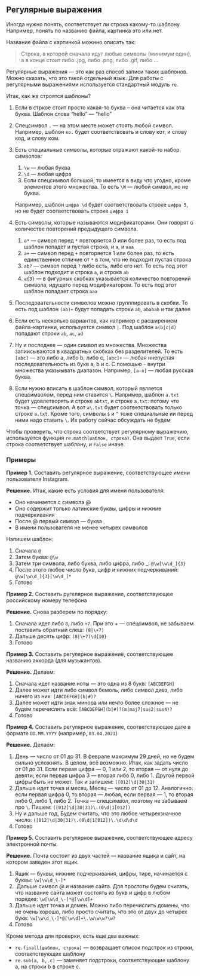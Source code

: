 ## Регулярные выражения

Иногда нужно понять, соответствует ли строка какому-то шаблону. Например, понять по названию файла, картинка это или нет. 

Название файла с картинкой можнно описать так:

> Строка, в которой сначала идут любые символы (минимум один), а в конце стоит либо .jpg, либо .png, либо .gif, либо ...

Регулярные выражения — это как раз способ записи таких шаблонов. Можно сказать, что это такой отдельный язык. Для работы с регулярными выражениями используется стандартный модуль `re`.

Итак, как же строятся шаблоны? 

1. Если в стркое стоит просто какая-то буква – она читается как эта буква. Шаблон слова “hello” — “hello”

2. Спецсимвол `.` — на этом месте может стоять любой символ. Например, шаблон `ко.` будет соответствовать и слову кот, и слову код, и слову ком.

3. Есть специальные символы, которые отражают какой-то набор символов:

   1. `\w` — любая буква
   2. `\d` — любая цифра
   3. Если спецсимвол большой, то имеется в виду что угодно, кроме элементов этого множества. То есть `\W` — любой символ, но не буква.

   Например, шаблон `цифра \d` будет соответствовать строке `цифра 5`, но не будет соответствовать строке `цифра i`

4. Есть символы, которые называются модификаторами. Они говорят о количестве повторений предыдущего символа.

   1. `a*` — символ перед `*` повторяется 0 или более раз, то есть под шаблон попадет и пустая строка, и `a`, и `aaa`
   2. `a+` — символ перед `+` повторяется 1 или более раз, то есть единственное отличие от `*` в том, что не подходит пустая строка
   3. `ab?` — символ перед `?` либо есть, либо его нет. То есть под этот шаблон подходит и строка `a`, и строка `ab`
   4. `a{3}` — в фигурных скобках указывается количество повторений символа, идущего перед модификатором. То есть под этот шаблон попадает строка `aaa`

5. Последовательности символов можно групппировать в скобки. То есть под шаблон `(ab)+` будут попадать строки `ab`, `ababab` и так далее

6. Если есть несколько вариантов, как например с расширением файла-картинки, используется символ `|`. Под шаблон `a(b|c|d)` попадают строки `ab`, `ac`, `ad`

7. Ну и последнее — один символ из множества. Множества запиисываются в квадратных скобках без разделителей. То есть `[abc]` — это либо a, либо b, либо c, `[abc]+` — любая ннепустая последовательность из букв a, b и c. С помощью `-` внутри множества указыывать диапазон. Например, `[а-я]` — любая русская буква.

8. Если нужно вписать в шаблон символ, который является спецсимволом, перед ним ставится `\`. Например, шаблон `a.txt` будет удовлетворять и строке `abtxt`, и строке `a.txt`: потому что точка — спецсимвол. А вот `a\.txt` будет соответствовать только строке `a.txt`. Кроме того, символы `$` и `^` тоже специальные ии перед ними надо ставить `\`. Их работу сейчас обсуждать не будем

Чтобы проверить, что строка соответствует регулярному выражению, используется функция `re.match(шаблон, строка)`. Она выдает `True`, если строка соответствует шаблону, и `False` иначе.



### Примеры

**Пример 1.** Составить регулярное выражение, соответствующее имени пользователя Instagram.

**Решение.** Итак, какие есть условия для имени пользователя:

- Оно начинается с символа @
- Оно содержит только латинские буквы, цифры и нижние подчеркивания
- После @ первый символ — буква
- В имени пользователя не менее четырех символов

Напишем шаблон:

1. Сначала `@`
2. Затем буква: `@\w`
3. Затем три символа, либо буква, либо цифра, либо _: `@\w[\w\d_]{3}`
4. После этого любое число букв, цифр и нижних подчеркиваний: `@\w[\w\d_]{3}[\w\d_]*`
5. Готово

**Пример 2.** Составить ругелярное выражение, соответствующее российскому номеру телефона

**Решение.** Снова разберем по порядку:

1. Сначала идет либо `8`, либо `+7`. При это + — спецсимвол, не забываем поставить обратный слеш: `(8|\+7)`
2. Дальше десять цифр: `(8|\+7)\d{10}`
3. Готово

**Пример 3.** Составить регулярное выражение, соответствующее названию аккорда (для музыкантов).

**Решение.** Делаем:

1. Сначала идет название ноты — это одна из 8 букв: `[ABCDEFGH]`
2. Далее может идти либо символ бемоль, либо символ диез, либо ничего из них: `[ABCDEFGH](b|#)?`
3. Далее может идти знак минора или нечто более сложное — не будем перечислять всё: `[ABCDEFGH](b|#)?(m|maj7|sus2|sus4)?`
4. Готово

**Пример 4.** Составить регулярное выражение, соответствующее дате в формате `DD.MM.YYYY` (например, `03.04.2021`)

**Решение.** Делаем:

1. День — число от 01 до 31. В феврале максимум 29 дней, но не будем сильно усложнять. В целом, всё возможно. Итак, как задать число от 01 до 31. Если первая цифра — 0, 1 или 2, то вторая — от нуля до девяти; если первая цифра 3 — вторая либо 0, либо 1. Другой первой цифры быть не может. Так и запишем: `([012]\d|30|31)`
2. Дальше идет точка и месяц. Месяц — число от 01 до 12. Аналогично: если первая цифра 0, то вторая — любая, если первая — 1, то вторая либо 0, либо 1, либо 2. Точка — спецсимвол, поэтому не забываем про `\`. Пишем: `([012]\d|30|31)\.(0\d|1[012])`
3. Ну и дальше год, Будем считать, что это любое четырехзначное число: `([012]\d|30|31)\.(0\d|1[012])\.\d\d\d\d`
4. Готово

**Пример 5.** Составить регулярное выражение, соответствующее адресу электронной почты.

**Решение.** Почта состоит из двух частей — название ящика и сайт, на котором заведен этот ящик.

1. Ящик — буквы, нижние подчеркивания, цифры, тире, начинается с буквы: `\w[\w\d_\-]*`
2.  Дальше символ @ и название сайта. Для простоты будем считать, что название сайта может состоять из букв и цифр в любом порядке: `\w[\w\d_\-]*@[\w\d]+`
3. Дальше идет точка и домен. Можно либо перечислить домены, что не очень хорошо, либо просто считать, что это от двух до четырех букв: `\w[\w\d_\-]*@[\w\d]+\.\w\w\w?\w?`
4. Готово



Кроме метода для проверки, есть еще два важных:

- `re.finall(шаблон, строка)` — возвращает список подстрок из строки, соответствующих шаблону
- `re.sub(a, b, c)` — заменяет подстроки, соответствующие шаблону a, на строки b в строке c.